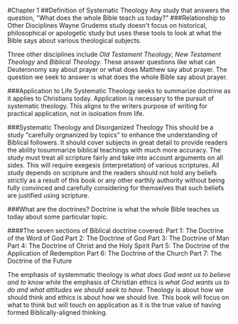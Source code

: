 #Chapter 1
##Definition of Systematic Theology
Any study that answers the question, "What does the whole Bible teach us today?"
###Relationship to Other Disciplines
Wayne Grudems study doesn't focus on historical, philosophical or apologetic study but uses these tools to look at what the Bible says about various theological subjects.

Three other disciplines include *Old Testament Theology*, *New Testament Theology* and *Biblical Theology*. These answer questions like what can Deuteronomy say about prayer or what does Matthew say abut prayer. The question we seek to answer is what does the whole Bible say about prayer.

###Application to Life
Systematic Theology seeks to summarize doctrine as it applies to Christians today. Application is necessary to the pursuit of systematic theology. This aligns to the writers purpose of writing for practical application, not in isoloation from life.

###Systematic Theology and Disorganized Theology
This should be a study "carefully orgnanized by topics" to enhance the understanding of Biblical followers.
It should cover subjects in great detail to provide readers the ability tosummarize biblical teachings with much more accuracy.
The study must treat all scripture fairly and take into account arguments on all sides. 
This will require exegesis (interpretation) of various scriptures.
All study depends on scripture and the readers should not hold any beliefs strictly as a result of this book or any other earthly authority without being fully convinced and carefully considering for themselves that such beliefs are justified using scripture.

###What are the doctrines?
Doctrine is what the whole Bible teaches us today about some particular topic.

####The seven sections of Biblical doctrine covered:
Part 1: The Doctrine of the Word of God
Part 2: The Doctrine of God
Part 3: The Doctrine of Man
Part 4: The Doctrine of Christ and the Holy Spirit
Part 5: The Doctrine of the Application of Redemption
Part 6: The Doctrine of the Church
Part 7: The Doctrine of the Future

The emphasis of systemmatic theology is *what does God want us to believe and to know* while the emphasis of Christian ethics is *what God wants us to do and what attitudes we should seek to have*. Theology is about how we should think and ethics is about how we should live. This book will focus on what to think but will touch on application as it is the true value of having formed Biblically-aligned thinking.
